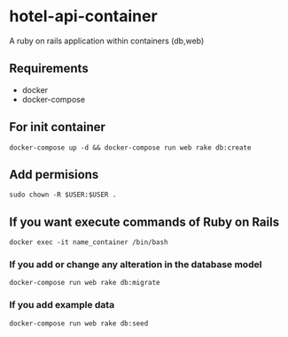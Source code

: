# hotel-api-container
A ruby on rails application within containers (db,web)

## Requirements

* docker
* docker-compose

## For init container

```
docker-compose up -d && docker-compose run web rake db:create
```

## Add permisions
```
sudo chown -R $USER:$USER .
```


## If you want execute commands of Ruby on Rails
```
docker exec -it name_container /bin/bash
```
### If you add or change any alteration in the database model

```
docker-compose run web rake db:migrate
```
### If you add example data

```
docker-compose run web rake db:seed
```
